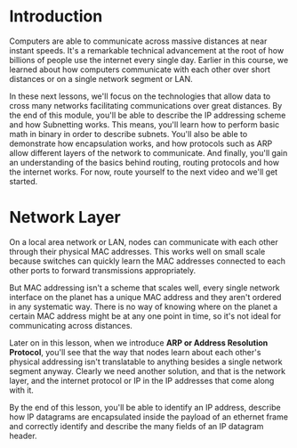 # Introduction
Computers are able to communicate across massive distances at near instant speeds. It's a remarkable technical advancement at the root of how billions of people use the internet every single day. Earlier in this course, we learned about how computers communicate with each other over short distances or on a single network segment or LAN.

In these next lessons, we'll focus on the technologies that allow data to cross many networks facilitating communications over great distances. By the end of this module, you'll be able to describe the IP addressing scheme and how Subnetting works. This means, you'll learn how to perform basic math in binary in order to describe subnets. You'll also be able to demonstrate how encapsulation works, and how protocols such as ARP allow different layers of the network to communicate. And finally, you'll gain an understanding of the basics behind routing, routing protocols and how the internet works. For now, route yourself to the next video and we'll get started.

# Network Layer
On a local area network or LAN, nodes can communicate with each other through their physical MAC addresses. This works well on small scale because switches can quickly learn the MAC addresses connected to each other ports to forward transmissions appropriately.

But MAC addressing isn't a scheme that scales well, every single network interface on the planet has a unique MAC address and they aren't ordered in any systematic way. There is no way of knowing where on the planet a certain MAC address might be at any one point in time, so it's not ideal for communicating across distances. 

Later on in this lesson, when we introduce **ARP or Address Resolution Protocol**, you'll see that the way that nodes learn about each other's physical addressing isn't translatable to anything besides a single network segment anyway. Clearly we need another solution, and that is the network layer, and the internet protocol or IP in the IP addresses that come along with it.

By the end of this lesson, you'll be able to identify an IP address, describe how IP datagrams are encapsulated inside the payload of an ethernet frame and correctly identify and describe the many fields of an IP datagram header.